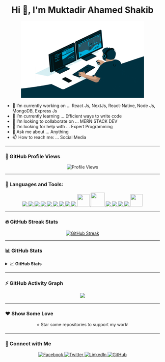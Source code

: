 <h1 align="center">Hi 👋, I'm Muktadir Ahamed Shakib</h1>

<p align="center">
  <a target="_blank">
    <img height="250" width="400" alt="GIF" src="image.gif">
  </a>
</p>

- 🔭 I’m currently working on ... React Js, NextJs, React-Native, Node Js, MongoDB, Express Js
- 🌱 I’m currently learning ... Efficient ways to write code
- 👯 I’m looking to collaborate on ... MERN STACK DEV
- 🤔 I’m looking for help with ... Expert Programming
- 💬 Ask me about ... Anything
- 📫 How to reach me: ... Social Media

---

### **🌟 GitHub Profile Views**
<p align="center">
  <img src="https://komarev.com/ghpvc/?username=Shakib448" alt="Profile Views"/>
</p>

---

### **🚀 Languages and Tools:**
<p align="center">
  <a href="https://developer.mozilla.org/en-US/docs/Web/JavaScript" target="_blank">
    <img src="https://img.icons8.com/color/48/000000/javascript--v2.png"/>
  </a> 
  <a href="https://www.mongodb.com/" target="_blank">
    <img src="https://img.icons8.com/color/48/000000/mongodb.png"/>
  </a> 
  <a href="https://firebase.google.com/" target="_blank">
    <img src="https://img.icons8.com/color/48/000000/firebase.png"/>
  </a>  
  <a href="https://nodejs.org/en/" target="_blank">
    <img src="https://img.icons8.com/fluency/48/000000/node-js.png"/>
  </a>  
  <a href="https://reactjs.org/" target="_blank">
    <img src="https://img.icons8.com/dusk/48/000000/react.png"/>
  </a>  
  <a href="https://nextjs.org">
    <img src="https://assets.vercel.com/image/upload/v1607554385/repositories/next-js/next-logo.png" height="48">
  </a>
  <a href="https://redux.js.org/" target="_blank">
    <img src="https://img.icons8.com/color/48/000000/redux"/>
  </a> 
  <a href="https://mui.com/" target="_blank">
    <img src="https://img.icons8.com/color/48/000000/material-ui.png"/>
  </a> 
  <a href="https://getbootstrap.com" target="_blank">
    <img src="https://img.icons8.com/color/48/000000/bootstrap.png"/>
  </a> 
  <a href="https://tailwindcss.com/" target="_blank">
    <img src="https://www.vectorlogo.zone/logos/tailwindcss/tailwindcss-icon.svg" width="40" height="40"/>
  </a>
  <a href="https://postman.com" target="_blank">
    <img src="https://www.vectorlogo.zone/logos/getpostman/getpostman-icon.svg" width="45" height="45"/>
  </a>   
  <a href="https://git-scm.com/" target="_blank">
    <img src="https://img.icons8.com/color/48/000000/git.png"/>
  </a> 
  <a href="https://graphql.org/" target="_blank">
    <img src="https://img.icons8.com/color/48/000000/graphql.png"/>
  </a>
  <a href="https://github.com/Shakib448" target="_blank">
    <img src="https://img.icons8.com/color/48/000000/github--v3.png"/>
  </a> 
  <a href="https://www.figma.com/" target="_blank">
    <img src="https://img.icons8.com/color/48/000000/figma--v2.png"/>
  </a>
  <a href="https://code.visualstudio.com/" target="_blank">
    <img src="https://www.vectorlogo.zone/logos/visualstudio_code/visualstudio_code-icon.svg" width="40" height="40"/>
  </a>
</p>

---

### **🔥 GitHub Streak Stats**
<p align="center">
  <a href="https://github.com/DenverCoder1/github-readme-streak-stats">
    <img height=160 align="center" src="https://github-readme-streak-stats-eight.vercel.app/?user=Shakib448&theme=dark&hide_border=true" alt="GitHub Streak" />
  </a>
</p>

---

### **📊 GitHub Stats**
<details>
  <summary>📈 <strong>GitHub Stats</strong></summary>
  <p align="center">
    <a href="https://github.com/Shakib448">
      <img width="50%" src="https://github-readme-stats.vercel.app/api?username=Shakib448&show_icons=true&hide_border=true&title_color=94b4a4&icon_color=FFFFFF&text_color=FFFFFF&bg_color=000000&count_private=true&include_all_commits=true"/>
    </a>
    <a href="https://github.com/Shakib448">
      <img width="48%" src="https://github-readme-stats.vercel.app/api/top-langs/?username=Shakib448&text_color=FFFFFF&bg_color=000000&title_color=94b4a4&langs_count=15&layout=compact&hide_border=true"/>
    </a>
  </p>
</details>

---

### **⚡ GitHub Activity Graph**
<p align="center">
  <a href="https://github.com/Shakib448">
    <img src="https://github-readme-activity-graph.vercel.app/graph?username=Shakib448&theme=github-dark&hide_border=true&area=true"/>
  </a>
</p>

---

### **❤️ Show Some Love**
<p align="center">
  ⭐ Star some repositories to support my work!
</p>

---

### **📲 Connect with Me**
<p align="center">
  <a href="https://www.facebook.com/shakib.ahmed.334839/" target="_blank">
    <img src="https://raw.githubusercontent.com/arturssmirnovs/arturssmirnovs/master/fb.png" alt="Facebook" width="30">
  </a>
  <a href="https://twitter.com/muktadir_shakib" target="_blank">
    <img src="https://raw.githubusercontent.com/arturssmirnovs/arturssmirnovs/master/tw.png" alt="Twitter" width="30">
  </a>
  <a href="https://www.linkedin.com/in/muktadir-ahmed-shakib-227795179/" target="_blank">
    <img src="https://raw.githubusercontent.com/arturssmirnovs/arturssmirnovs/master/in.png" alt="LinkedIn" width="30">
  </a>
  <a href="https://github.com/Shakib448" target="_blank">
    <img src="https://raw.githubusercontent.com/arturssmirnovs/arturssmirnovs/master/git.png" alt="GitHub" width="30">
  </a>
</p>

